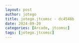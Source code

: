 ```yaml
---
layout: post
author: jotego
title: jotego.jtcomsc - dc4548b
date: 2024-09-20
categories: [Arcade, jtcomsc]
tags: [jotego.jtcomsc]
---
```


